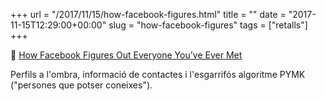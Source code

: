 +++
url = "/2017/11/15/how-facebook-figures.html"
title = ""
date = "2017-11-15T12:29:00+00:00"
slug = "how-facebook-figures"
tags = ["retalls"]
+++

<p>📎 <a href="https://gizmodo.com/how-facebook-figures-out-everyone-youve-ever-met-1819822691">How Facebook Figures Out Everyone You've Ever Met</a></p>
<p>Perfils a l'ombra, informació de contactes i l'esgarrifós algoritme PYMK ("persones que potser coneixes").</p>
